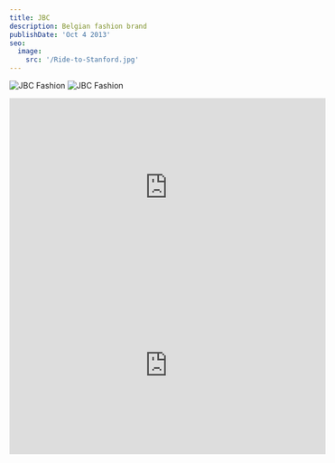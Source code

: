 ```yaml
---
title: JBC
description: Belgian fashion brand
publishDate: 'Oct 4 2013'
seo:
  image:
    src: '/Ride-to-Stanford.jpg'
---
```


![JBC Fashion](/jbc1.jpg)
![JBC Fashion](/jbc2.jpg)

<iframe width="560" height="315" src="https://www.youtube.com/embed/8eubwiygYCA?si=-ZzacVAEyAN_vcUq" title="YouTube video player" frameborder="0" allow="accelerometer; autoplay; clipboard-write; encrypted-media; gyroscope; picture-in-picture; web-share" referrerpolicy="strict-origin-when-cross-origin" allowfullscreen></iframe>

<iframe width="560" height="315" src="https://www.youtube.com/embed/RSn1TDuOSPg?si=iRDbFrBhSQBu2NXd" title="YouTube video player" frameborder="0" allow="accelerometer; autoplay; clipboard-write; encrypted-media; gyroscope; picture-in-picture; web-share" referrerpolicy="strict-origin-when-cross-origin" allowfullscreen></iframe>